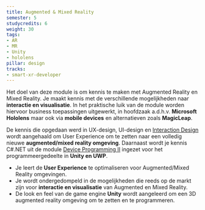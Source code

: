```yaml
---
title: Augmented & Mixed Reality
semester: 5
studycredits: 6
weight: 30
tags:
- AR
- MR
- Unity
- hololens
pillar: design
tracks:
- smart-xr-developer
---
```

Het doel van deze module is om kennis te maken met Augmented Reality en Mixed Reality. Je maakt kennis met de verschillende mogelijkheden naar **interactie en visualisatie**. In het praktische luik van de module worden hiervoor business toepassingen uitgewerkt, in hoofdzaak a.d.h.v. **Microsoft Hololens** maar ook via **mobile devices** en alternatieven zoals **MagicLeap**.

De kennis die opgedaan werd in UX-design, UI-design en <a class="js-module-link" href="/programma/interaction-design/">Interaction Design</a> wordt aangehaald om User Experience om te zetten naar een volledig nieuwe **augmented/mixed reality omgeving**. Daarnaast wordt je kennis C#.NET uit de module <a class="js-module-link" href="/programma/device-programming-2/">Device Programming II</a> ingezet voor het programmeergedeelte in **Unity en UWP**.

- Je leert de **User Experience** te optimaliseren voor Augmented/Mixed Reality omgevingen.
- Je wordt ondergedompeld in de mogelijkheden die reeds op de markt zijn voor **interactie en visualisatie** van Augmented en Mixed Reality. 
- De look en feel van de game engine **Unity** wordt aangeleerd om een 3D augmented reality omgeving om te zetten en te programmeren.